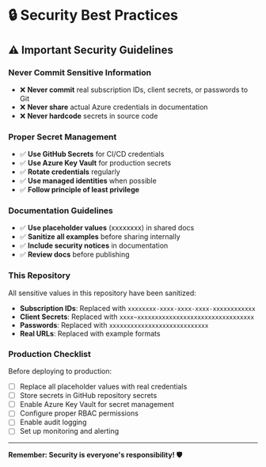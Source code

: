 # 🔒 Security Best Practices

## ⚠️ Important Security Guidelines

### Never Commit Sensitive Information
- ❌ **Never commit** real subscription IDs, client secrets, or passwords to Git
- ❌ **Never share** actual Azure credentials in documentation
- ❌ **Never hardcode** secrets in source code

### Proper Secret Management
- ✅ **Use GitHub Secrets** for CI/CD credentials
- ✅ **Use Azure Key Vault** for production secrets  
- ✅ **Rotate credentials** regularly
- ✅ **Use managed identities** when possible
- ✅ **Follow principle of least privilege**

### Documentation Guidelines
- ✅ **Use placeholder values** (xxxxxxxx) in shared docs
- ✅ **Sanitize all examples** before sharing internally
- ✅ **Include security notices** in documentation
- ✅ **Review docs** before publishing

### This Repository
All sensitive values in this repository have been sanitized:
- **Subscription IDs**: Replaced with `xxxxxxxx-xxxx-xxxx-xxxx-xxxxxxxxxxxx`
- **Client Secrets**: Replaced with `xxxx~xxxxxxxxxxxxxxxxxxxxxxxxxxxxxxxxx`  
- **Passwords**: Replaced with `xxxxxxxxxxxxxxxxxxxxxxxxxxxx`
- **Real URLs**: Replaced with example formats

### Production Checklist
Before deploying to production:
- [ ] Replace all placeholder values with real credentials
- [ ] Store secrets in GitHub repository secrets
- [ ] Enable Azure Key Vault for secret management
- [ ] Configure proper RBAC permissions
- [ ] Enable audit logging
- [ ] Set up monitoring and alerting

---

**Remember: Security is everyone's responsibility! 🛡️**